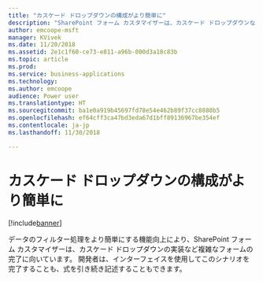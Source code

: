 ```yaml
---
title: "カスケード ドロップダウンの構成がより簡単に"
description: "SharePoint フォーム カスタマイザーは、カスケード ドロップダウンなど複雑なフォーム シナリオの完了に向いています。"
author: emcoope-msft
manager: KVivek
ms.date: 11/20/2018
ms.assetid: 2e1c1f60-ce73-e811-a96b-000d3a18c83b
ms.topic: article
ms.prod: 
ms.service: business-applications
ms.technology: 
ms.author: emcoope
audience: Power user
ms.translationtype: HT
ms.sourcegitcommit: ba1e0a919b45697fd78e54e462b89f37cc8880b5
ms.openlocfilehash: ef64cff3ca47bd3eda67d1bff89136967be354ef
ms.contentlocale: ja-jp
ms.lasthandoff: 11/30/2018

---
```

# <a name="easier-to-configure-cascading-dropdowns"></a>カスケード ドロップダウンの構成がより簡単に


[!include[banner](../../includes/banner.md)]

データのフィルター処理をより簡単にする機能向上により、SharePoint フォーム カスタマイザーは、カスケード ドロップダウンの実装など複雑なフォームの完了に向いています。 開発者は、インターフェイスを使用してこのシナリオを完了することも、式を引き続き記述することもできます。

